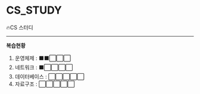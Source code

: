 # CS_STUDY 
🔥CS 스터디
 
---

**복습현황**

1. 운영체제      : ⬛⬛⬜⬜⬜
2. 네트워크      : ⬛⬜⬜⬜⬜
3. 데이터베이스  : ⬜⬜⬜⬜⬜
4. 자료구조      : ⬜⬜⬜⬜⬜

